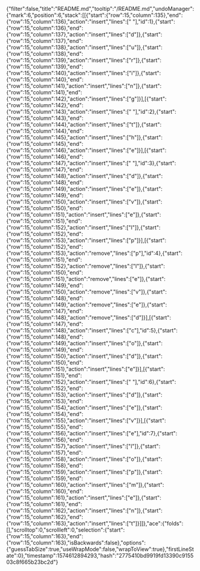 {"filter":false,"title":"README.md","tooltip":"/README.md","undoManager":{"mark":6,"position":6,"stack":[[{"start":{"row":15,"column":135},"end":{"row":15,"column":136},"action":"insert","lines":[" "],"id":1},{"start":{"row":15,"column":136},"end":{"row":15,"column":137},"action":"insert","lines":["d"]},{"start":{"row":15,"column":137},"end":{"row":15,"column":138},"action":"insert","lines":["u"]},{"start":{"row":15,"column":138},"end":{"row":15,"column":139},"action":"insert","lines":["r"]},{"start":{"row":15,"column":139},"end":{"row":15,"column":140},"action":"insert","lines":["i"]},{"start":{"row":15,"column":140},"end":{"row":15,"column":141},"action":"insert","lines":["n"]},{"start":{"row":15,"column":141},"end":{"row":15,"column":142},"action":"insert","lines":["g"]}],[{"start":{"row":15,"column":142},"end":{"row":15,"column":143},"action":"insert","lines":[" "],"id":2},{"start":{"row":15,"column":143},"end":{"row":15,"column":144},"action":"insert","lines":["t"]},{"start":{"row":15,"column":144},"end":{"row":15,"column":145},"action":"insert","lines":["h"]},{"start":{"row":15,"column":145},"end":{"row":15,"column":146},"action":"insert","lines":["e"]}],[{"start":{"row":15,"column":146},"end":{"row":15,"column":147},"action":"insert","lines":[" "],"id":3},{"start":{"row":15,"column":147},"end":{"row":15,"column":148},"action":"insert","lines":["d"]},{"start":{"row":15,"column":148},"end":{"row":15,"column":149},"action":"insert","lines":["e"]},{"start":{"row":15,"column":149},"end":{"row":15,"column":150},"action":"insert","lines":["v"]},{"start":{"row":15,"column":150},"end":{"row":15,"column":151},"action":"insert","lines":["e"]},{"start":{"row":15,"column":151},"end":{"row":15,"column":152},"action":"insert","lines":["l"]},{"start":{"row":15,"column":152},"end":{"row":15,"column":153},"action":"insert","lines":["p"]}],[{"start":{"row":15,"column":152},"end":{"row":15,"column":153},"action":"remove","lines":["p"],"id":4},{"start":{"row":15,"column":151},"end":{"row":15,"column":152},"action":"remove","lines":["l"]},{"start":{"row":15,"column":150},"end":{"row":15,"column":151},"action":"remove","lines":["e"]},{"start":{"row":15,"column":149},"end":{"row":15,"column":150},"action":"remove","lines":["v"]},{"start":{"row":15,"column":148},"end":{"row":15,"column":149},"action":"remove","lines":["e"]},{"start":{"row":15,"column":147},"end":{"row":15,"column":148},"action":"remove","lines":["d"]}],[{"start":{"row":15,"column":147},"end":{"row":15,"column":148},"action":"insert","lines":["c"],"id":5},{"start":{"row":15,"column":148},"end":{"row":15,"column":149},"action":"insert","lines":["o"]},{"start":{"row":15,"column":149},"end":{"row":15,"column":150},"action":"insert","lines":["d"]},{"start":{"row":15,"column":150},"end":{"row":15,"column":151},"action":"insert","lines":["e"]}],[{"start":{"row":15,"column":151},"end":{"row":15,"column":152},"action":"insert","lines":[" "],"id":6},{"start":{"row":15,"column":152},"end":{"row":15,"column":153},"action":"insert","lines":["d"]},{"start":{"row":15,"column":153},"end":{"row":15,"column":154},"action":"insert","lines":["e"]},{"start":{"row":15,"column":154},"end":{"row":15,"column":155},"action":"insert","lines":["v"]}],[{"start":{"row":15,"column":155},"end":{"row":15,"column":156},"action":"insert","lines":["e"],"id":7},{"start":{"row":15,"column":156},"end":{"row":15,"column":157},"action":"insert","lines":["l"]},{"start":{"row":15,"column":157},"end":{"row":15,"column":158},"action":"insert","lines":["o"]},{"start":{"row":15,"column":158},"end":{"row":15,"column":159},"action":"insert","lines":["p"]},{"start":{"row":15,"column":159},"end":{"row":15,"column":160},"action":"insert","lines":["m"]},{"start":{"row":15,"column":160},"end":{"row":15,"column":161},"action":"insert","lines":["e"]},{"start":{"row":15,"column":161},"end":{"row":15,"column":162},"action":"insert","lines":["n"]},{"start":{"row":15,"column":162},"end":{"row":15,"column":163},"action":"insert","lines":["t"]}]]},"ace":{"folds":[],"scrolltop":0,"scrollleft":0,"selection":{"start":{"row":15,"column":163},"end":{"row":15,"column":163},"isBackwards":false},"options":{"guessTabSize":true,"useWrapMode":false,"wrapToView":true},"firstLineState":0},"timestamp":1574612894293,"hash":"2775410bd9919fd13390c915503c8f665b23bc2d"}